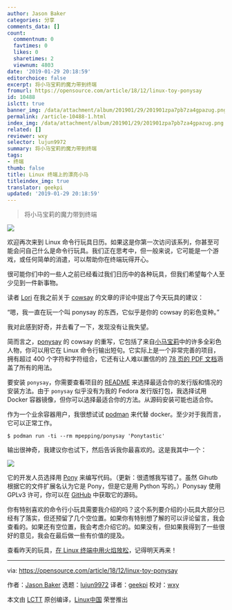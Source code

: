 ```yaml
---
author: Jason Baker
categories: 分享
comments_data: []
count:
  commentnum: 0
  favtimes: 0
  likes: 0
  sharetimes: 2
  viewnum: 4803
date: '2019-01-29 20:18:59'
editorchoice: false
excerpt: 将小马宝莉的魔力带到终端
fromurl: https://opensource.com/article/18/12/linux-toy-ponysay
id: 10488
islctt: true
banner_img: /data/attachment/album/201901/29/201901zpa7pb7za4gpazug.png
permalink: /article-10488-1.html
index_img: /data/attachment/album/201901/29/201901zpa7pb7za4gpazug.png.thumb.jpg
related: []
reviewer: wxy
selector: lujun9972
summary: 将小马宝莉的魔力带到终端
tags:
- 终端
thumb: false
title: Linux 终端上的漂亮小马
titleindex_img: true
translator: geekpi
updated: '2019-01-29 20:18:59'
---
```



> 
> 将小马宝莉的魔力带到终端
> 
> 
> 


![](/data/attachment/album/201901/29/201901zpa7pb7za4gpazug.png)


欢迎再次来到 Linux 命令行玩具日历。如果这是你第一次访问该系列，你甚至可能会问自己什么是命令行玩具。我们正在思考中，但一般来说，它可能是一个游戏，或任何简单的消遣，可以帮助你在终端玩得开心。


很可能你们中的一些人之前已经看过我们日历中的各种玩具，但我们希望每个人至少见到一件新事物。


读者 [Lori](https://opensource.com/users/n8chz) 在我之前关于 [cowsay](https://opensource.com/article/18/12/linux-toy-cowsay) 的文章的评论中提出了今天玩具的建议：


“嗯，我一直在玩一个叫 ponysay 的东西，它似乎是你的 cowsay 的彩色变种。”


我对此感到好奇，并去看了一下，发现没有让我失望。


简而言之，[ponysay](https://github.com/erkin/ponysay) 的 cowsay 的重写，它包括了来自[小马宝莉](https://en.wikipedia.org/wiki/My_Little_Pony)中的许多全彩色人物，你可以用它在 Linux 命令行输出短句。它实际上是一个非常完善的项目，拥有超过 400 个字符和字符组合，它还有让人难以置信的的 [78 页的 PDF 文档](https://github.com/erkin/ponysay/blob/master/ponysay.pdf?raw=true)涵盖了所有的用法。


要安装 `ponysay`，你需要查看项目的 [README](https://github.com/erkin/ponysay/blob/master/README.md) 来选择最适合你的发行版和情况的安装方法。由于 `ponysay` 似乎没有为我的 Fedora 发行版打包，我选择试用 Docker 容器镜像，但你可以选择最适合你的方法。从源码安装可能也适合你。


作为一个业余容器用户，我很想试试 [podman](https://opensource.com/article/18/10/podman-more-secure-way-run-containers) 来代替 docker。至少对于我而言，它可以正常工作。



```
$ podman run -ti --rm mpepping/ponysay 'Ponytastic'
```

输出很神奇，我建议你也试下，然后告诉我你最喜欢的。这是我其中一个：


![](/data/attachment/album/201901/29/201902lzg02mdr52cfvgmz.png)


它的开发人员选择用 [Pony](https://opensource.com/article/18/5/pony) 来编写代码。（更新：很遗憾我写错了。虽然 Gihutb 根据它的文件扩展名认为它是 Pony，但是它是用 Python 写的。）Ponysay 使用 GPLv3 许可，你可以在 [GitHub](https://github.com/erkin/ponysay) 中获取它的源码。


你有特别喜欢的命令行小玩具需要我介绍的吗？这个系列要介绍的小玩具大部分已经有了落实，但还预留了几个空位置。如果你有特别想了解的可以评论留言，我会查看的。如果还有空位置，我会考虑介绍它的。如果没有，但如果我得到了一些很好的意见，我会在最后做一些有价值的提及。


查看昨天的玩具，[在 Linux 终端中用火焰放松](https://opensource.com/article/18/12/linux-toy-aafire)，记得明天再来！




---


via: <https://opensource.com/article/18/12/linux-toy-ponysay>


作者：[Jason Baker](https://opensource.com/users/jason-baker) 选题：[lujun9972](https://github.com/lujun9972) 译者：[geekpi](https://github.com/geekpi) 校对：[wxy](https://github.com/wxy)


本文由 [LCTT](https://github.com/LCTT/TranslateProject) 原创编译，[Linux中国](https://linux.cn/) 荣誉推出